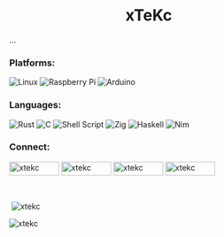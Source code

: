 <h1 align="center">xTeKc</h1>

<p>
...
</p>

<h3 align="left">Platforms:</h3>

![Linux](https://img.shields.io/badge/Linux-FCC624?style=for-the-badge&logo=linux&logoColor=black)
![Raspberry Pi](https://img.shields.io/badge/-RaspberryPi-C51A4A?style=for-the-badge&logo=Raspberry-Pi)
![Arduino](https://img.shields.io/badge/-Arduino-00979D?style=for-the-badge&logo=Arduino&logoColor=white)

<h3 align="left">Languages:</h3>

![Rust](https://img.shields.io/badge/rust-%23000000.svg?style=for-the-badge&logo=rust&logoColor=white)
![C](https://img.shields.io/badge/c-%2300599C.svg?style=for-the-badge&logo=c&logoColor=white)
![Shell Script](https://img.shields.io/badge/shell_script-%23121011.svg?style=for-the-badge&logo=gnu-bash&logoColor=white)
![Zig](https://img.shields.io/badge/Zig-%23F7A41D.svg?style=for-the-badge&logo=zig&logoColor=white)
![Haskell](https://img.shields.io/badge/Haskell-5e5086?style=for-the-badge&logo=haskell&logoColor=white)
![Nim](https://img.shields.io/badge/nim-%23FFE953.svg?style=for-the-badge&logo=nim&logoColor=white)

<h3 align="left">Connect:</h3>

<a href="https://twitter.com/xtekc" target="blank"><img align="center" src="https://img.shields.io/badge/Twitter-%231DA1F2.svg?style=for-the-badge&logo=Twitter&logoColor=white" alt="xtekc" height="25" width="90" /></a>
<a href="https://www.twitch.tv/xtekc
" target="blank"><img align="center" src="https://img.shields.io/badge/Twitch-%239146FF.svg?style=for-the-badge&logo=Twitch&logoColor=white" alt="xtekc" height="25" width="90" /></a>
<a href="https://www.leetcode.com/xtekc
" target="blank"><img align="center" src="https://img.shields.io/badge/LeetCode-000000?style=for-the-badge&logo=LeetCode&logoColor=#d16c06" alt="xtekc" height="25" width="90" /></a>
<a href="https://hashnode.com/@xTeKc
" target="blank"><img align="center" src="https://img.shields.io/badge/Hashnode-2962FF?style=for-the-badge&logo=hashnode&logoColor=white" alt="xtekc" height="25" width="90" /></a>

<br>

<p>&nbsp;<img align="center" src="https://github-readme-stats.vercel.app/api?username=xtekc&show_icons=true&locale=en" alt="xtekc" /></p>

<p><img align="center" src="https://github-readme-streak-stats.herokuapp.com/?user=xtekc&" alt="xtekc" /></p>
